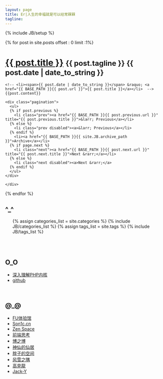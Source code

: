 ```yaml
---
layout: page
title: Er|人生的幸福就是可以经常槑槑
tagline:
---
```

{% include JB/setup %}

<!--
![n_n](http://pemsys.duapp.com/blog/b1.png)
-->
<div class="section">
  {% for post in site.posts  offset : 0 limit :1%}
  <div class="page-header">
    <h1 class="entry-title"><a href="{{ post.url }}">{{ post.title }}</a> <small>{{ post.tagline }}  {{ post.date | date_to_string }}</small></h1>
  </div>
  <div class="span8">

    <!-- <li><span>{{ post.date | date_to_string }}</span> &raquo; <a href="{{ BASE_PATH }}{{ post.url }}">{{ post.title }}</a></li>  -->
    {{post.content}}

    <div class="pagination">
      <ul>
      {% if post.previous %}
        <li class="prev"><a href="{{ BASE_PATH }}{{ post.previous.url }}" title="{{ post.previous.title }}">&larr; Previous</a></li>
      {% else %}
        <li class="prev disabled"><a>&larr; Previous</a></li>
      {% endif %}
        <li><a href="{{ BASE_PATH }}{{ site.JB.archive_path }}">Archive</a></li>
      {% if page.next %}
        <li class="next"><a href="{{ BASE_PATH }}{{ post.next.url }}" title="{{ post.next.title }}">Next &rarr;</a></li>
      {% else %}
        <li class="next disabled"><a>Next &rarr;</a>
      {% endif %}
      </ul>
    </div>

    </div>
  {% endfor %}


  <div class="span3">
<h2>^_^ </h2>
<ul class="tag_box inline">
{% assign categories_list = site.categories %}
{% include JB/categories_list %}
{% assign tags_list = site.tags %}  
{% include JB/tags_list %}
</ul>
<br />


<br />
<h2>O_O</h2>
<ul class="tag_box inline">
<li><a href="http://www.php-internal.com">深入理解PHP内核</a></li>
<li><a href="https://github.com/zhanger">github</a></li>
</ul>
<br />

<!--
## To-Do

*   **iOS：Code highlight.......**
*   [深入理解PHP内核(Thinking In PHP Internal)](http://www.php-internal.com)
*   一点点把原来的笔记和感悟整理到这里。。。。恩，期限是 ～ **一万年** 
*   苦练SC2, 枪兵大叔～ 
*   通关大菠萝2
*   通关阿玛拉王国：惩罚
*   蛋疼时，美化一下博客 
-->
<h2>@_@</h2>
<ul class="tag_box inline friends ">
<li><a href="http://www.startfeel.com">FU体验馆</a></li>
<li><a href="http://www.son1c.cn" title="一个朋友的小站。">Son1c.cn</a></li>
<li><a href="http://www.reeze.cn">Zen Space</a></li>
<li><a href="http://www.artskin.cn" title="一个朋友的博客:)">前端思考</a></li>
<li><a href="http://www.lanbolee.com/blog" title="一很有喜感的同事的好玩的博客。">博之博</a></li>
<li><a href="http://xiezhenye.com/" title="神仙的仙居" target="_blank">神仙的仙居</a></li>
<li><a href="http://www.phppan.com" title="一个非常勤奋的小强！">胖子的空间</a></li>
<li><a href="http://www.laruence.com/" title="一只很帅的牛。">风雪之隅</a></li>
<li><a href="http://blog.eddie.com.tw/" title="爱玩又爱现的家伙，哈哈。">高見龍</a></li>
<li><a href="http://www.jack-y.com" title="帅锅。">Jack-Y</a></li>
</ul>
</div>
</div>
